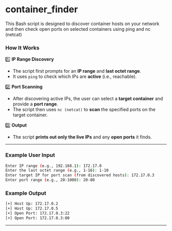 # container_finder
This Bash script is designed to discover container hosts on your network and then check open ports on selected containers using ping and nc (netcat)

### **How It Works**
1️⃣ **IP Range Discovery**  
   - The script first prompts for an **IP range** and **last octet range**.  
   - It uses `ping` to check which IPs are **active** (i.e., reachable).  
   
2️⃣ **Port Scanning**  
   - After discovering active IPs, the user can select a **target container** and provide a **port range**.  
   - The script then uses `nc (netcat)` to **scan** the specified ports on the target container.  

3️⃣ **Output**  
   - The script **prints out only the live IPs** and any **open ports** it finds.  

---

### **Example User Input**
```bash
Enter IP range (e.g., 192.168.1): 172.17.0
Enter the last octet range (e.g., 1-16): 1-10
Enter target IP for port scan (from discovered hosts): 172.17.0.3
Enter port range (e.g., 20-1000): 20-80
```

### **Example Output**
```bash
[+] Host Up: 172.17.0.2
[+] Host Up: 172.17.0.5
[+] Open Port: 172.17.0.3:22
[+] Open Port: 172.17.0.3:80
```

---
